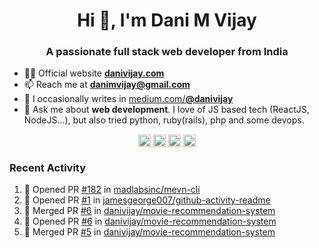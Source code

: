 <h1 align="center">Hi 👋, I'm Dani M Vijay</h1>
<h3 align="center">A passionate full stack web developer from India</h3>

- 👨‍💻 Official website [**danivijay.com**](https://danivijay.com)
- 📫 Reach me at **danimvijay@gmail.com**
- 📝 I occasionally writes in [medium.com/**@danivijay**](https://medium.com/@danivijay)
- 💬 Ask me about **web development**. I love of JS based tech (ReactJS, NodeJS...), but also tried python, ruby(rails), php and some devops.

<p align="center">
<a href="https://stackoverflow.com/users/story/4230220" target="blank"><img align="center" src="https://cdn.jsdelivr.net/npm/simple-icons@3.0.1/icons/stackoverflow.svg" alt="Dani Vijay" height="20" width="20" /></a>
<!--<a href="https://dev.to/danivijay" target="blank"><img align="center" src="https://cdn.jsdelivr.net/npm/simple-icons@3.0.1/icons/dev-dot-to.svg" alt="danivijay" height="20" width="20" /></a>-->
<a href="https://twitter.com/utmostdev" target="blank"><img align="center" src="https://cdn.jsdelivr.net/npm/simple-icons@3.0.1/icons/twitter.svg" alt="utmostdev" height="20" width="20" /></a>
<a href="https://linkedin.com/in/danivijay" target="blank"><img align="center" src="https://cdn.jsdelivr.net/npm/simple-icons@3.0.1/icons/linkedin.svg" alt="danivijay" height="20" width="20" /></a>
<a href="https://medium.com/@danivijay" target="blank"><img align="center" src="https://cdn.jsdelivr.net/npm/simple-icons@3.0.1/icons/medium.svg" alt="@danivijay" height="20" width="20" /></a>
</p>

### Recent Activity
<!--START_SECTION:activity-->
1. 💪 Opened PR [#182](https://github.com/madlabsinc/mevn-cli/pull/182) in [madlabsinc/mevn-cli](https://github.com/madlabsinc/mevn-cli)
2. 💪 Opened PR [#1](https://github.com/jamesgeorge007/github-activity-readme/pull/1) in [jamesgeorge007/github-activity-readme](https://github.com/jamesgeorge007/github-activity-readme)
3. 🎉 Merged PR [#6](https://github.com/danivijay/movie-recommendation-system/pull/6) in [danivijay/movie-recommendation-system](https://github.com/danivijay/movie-recommendation-system)
4. 💪 Opened PR [#6](https://github.com/danivijay/movie-recommendation-system/pull/6) in [danivijay/movie-recommendation-system](https://github.com/danivijay/movie-recommendation-system)
5. 🎉 Merged PR [#5](https://github.com/danivijay/movie-recommendation-system/pull/5) in [danivijay/movie-recommendation-system](https://github.com/danivijay/movie-recommendation-system)
<!--END_SECTION:activity-->
